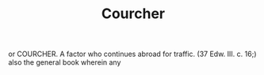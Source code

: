 ---
title: Courcher
letter: C
permalink: "/definitions/bld-courcher.html"
body: or COURCHER. A factor who continues abroad for traffic. (37 Edw. III. c. 16;)
  also the general book wherein any
published_at: '2018-07-07'
source: Black's Law Dictionary 2nd Ed (1910)
layout: post
---